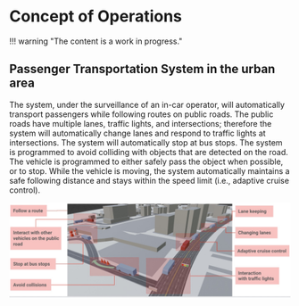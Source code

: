 # Concept of Operations

!!! warning "The content is a work in progress."

## Passenger Transportation System in the urban area

The system, under the surveillance of an in-car operator, will automatically transport passengers while following routes on public roads. The public roads have multiple lanes, traffic lights, and intersections; therefore the system will automatically change lanes and respond to traffic lights at intersections. The system will automatically stop at bus stops. The system is programmed to avoid colliding with objects that are detected on the road. The vehicle is programmed to either safely pass the object when possible, or to stop. While the vehicle is moving, the system automatically maintains a safe following distance and stays within the speed limit (i.e., adaptive cruise control).

![ConOps](./images/conops.jpg)
